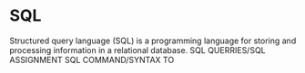 # SQL
Structured query language (SQL) is a programming language for storing and processing information in a relational database.
SQL QUERRIES/SQL ASSIGNMENT
SQL COMMAND/SYNTAX TO 
